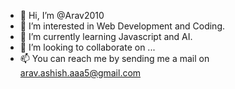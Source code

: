- 👋 Hi, I’m @Arav2010
- 👀 I’m interested in Web Development and Coding.
- 🌱 I’m currently learning Javascript and AI.
- 💞️ I’m looking to collaborate on ...
- 📫 You can reach me by sending me a mail on arav.ashish.aaa5@gmail.com

<!---
Arav2010/Arav2010 is a ✨ special ✨ repository because its `README.md` (this file) appears on your GitHub profile.
You can click the Preview link to take a look at your changes.
--->
